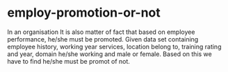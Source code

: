 # employ-promotion-or-not
In an organisation It is also matter of fact that based on employee  performance, he/she must be promoted. Given data set containing employee history, working year services, location belong to, training rating and year, domain he/she working and male or female. Based on this we have to find he/she must be promot of not.
